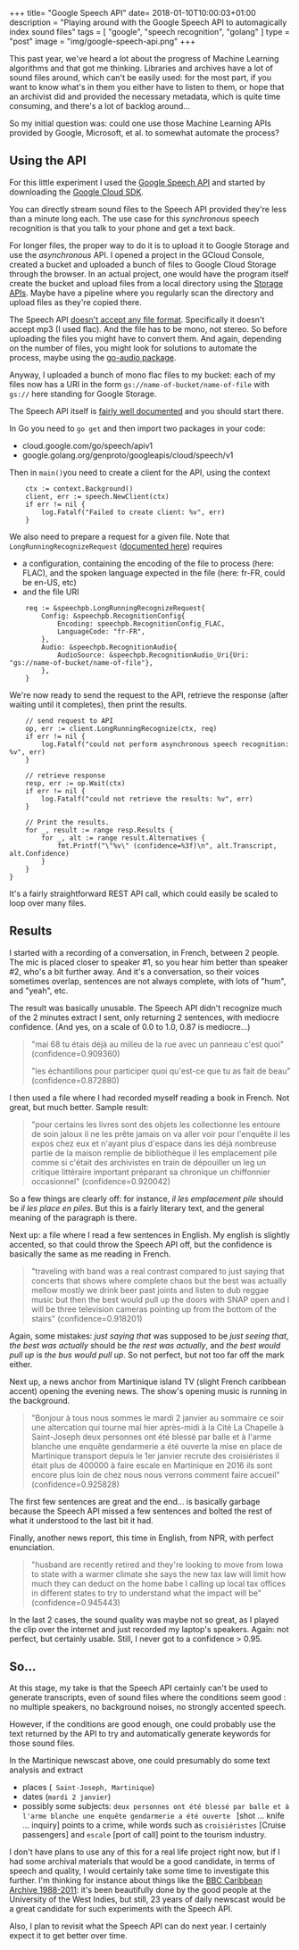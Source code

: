 +++
title= "Google Speech API"
date= 2018-01-10T10:00:03+01:00
description = "Playing around with the Google Speech API to automagically index sound files"
tags = [ "google", "speech recognition", "golang" ]
type = "post"
image = "img/google-speech-api.png"
+++

This past year, we've heard a lot about the progress of Machine Learning algorithms and that got me thinking. Libraries and archives have a lot of sound files around, which can't be easily used: for the most part, if you want to know what's in them you either have to listen to them, or hope that an archivist did and provided the necessary metadata, which is quite time consuming, and there's a lot of backlog around...

So my initial question was: could one use those Machine Learning APIs provided by Google, Microsoft, et al. to somewhat automate the process?

## Using the API

For this little experiment I used the [Google Speech API](https://cloud.google.com/speech/) and started by downloading the [Google Cloud SDK](https://cloud.google.com/sdk/).

You can directly stream sound files to the Speech API provided they're less than a minute long each. The use case for this _synchronous_ speech recognition is that you talk to your phone and get a text back.

For longer files, the proper way to do it is to upload it to Google Storage and use the _asynchronous_ API. I opened a project in the GCloud Console, created a bucket and uploaded a bunch of files to Google Cloud Storage through the browser. In an actual project, one would have the program itself create the bucket and upload files from a local directory using the [Storage APIs](https://cloud.google.com/storage/docs/json_api/v1/). Maybe have a pipeline where you regularly scan the directory and upload files as they're copied there.

The Speech API [doesn't accept any file format](https://cloud.google.com/speech/docs/encoding). Specifically it doesn't accept mp3 (I used flac). And the file has to be mono, not stereo. So before uploading the files you might have to convert them. And again, depending on the number of files, you might look for solutions to automate the process, maybe using the [go-audio package](https://github.com/go-audio/audio).

Anyway, I uploaded a bunch of mono flac files to my bucket: each of my files now has a URI in the form ```gs://name-of-bucket/name-of-file``` with ```gs://``` here standing for Google Storage.

The Speech API itself is [fairly well documented](https://cloud.google.com/speech/docs/basics) and you should start there.  

In Go you need to ```go get``` and then import two packages in your code:

- cloud.google.com/go/speech/apiv1
- google.golang.org/genproto/googleapis/cloud/speech/v1

Then in ```main()```you need to create a client for the API, using the context

```
	ctx := context.Background()
	client, err := speech.NewClient(ctx)
	if err != nil {
		log.Fatalf("Failed to create client: %v", err)
	}
```

We also need to prepare a request for a given file. Note that ```LongRunningRecognizeRequest``` ([documented here](https://cloud.google.com/speech/reference/rpc/google.cloud.speech.v1#google.cloud.speech.v1.LongRunningRecognizeRequest)) requires

- a configuration, containing the encoding of the file to process (here: FLAC), and the spoken language expected in the file (here: fr-FR, could be en-US, etc)
- and the file URI

```
	req := &speechpb.LongRunningRecognizeRequest{
		Config: &speechpb.RecognitionConfig{
			Encoding: speechpb.RecognitionConfig_FLAC,
			LanguageCode: "fr-FR",
		},
		Audio: &speechpb.RecognitionAudio{
			AudioSource: &speechpb.RecognitionAudio_Uri{Uri: "gs://name-of-bucket/name-of-file"},
		},
	}
```

We're now ready to send the request to the API, retrieve the response (after waiting until it completes), then print the results.

```
	// send request to API
	op, err := client.LongRunningRecognize(ctx, req)
	if err != nil {
		log.Fatalf("could not perform asynchronous speech recognition: %v", err)
	}

	// retrieve response
	resp, err := op.Wait(ctx)
	if err != nil {
		log.Fatalf("could not retrieve the results: %v", err)
	}

	// Print the results.
	for _, result := range resp.Results {
		for _, alt := range result.Alternatives {
			fmt.Printf("\"%v\" (confidence=%3f)\n", alt.Transcript, alt.Confidence)
		}
	}
}
```

It's a fairly straightforward REST API call, which could easily be scaled to loop over many files.

## Results

I started with a recording of a conversation, in French, between 2 people. The mic is placed closer to speaker #1, so you hear him better than speaker #2, who's a bit further away. And it's a conversation, so their voices sometimes overlap, sentences are not always complete, with lots of "hum", and "yeah", etc. 

The result was basically unusable. The Speech API didn't recognize much of the 2 minutes extract I sent, only returning 2 sentences, with mediocre confidence. (And yes, on a scale of 0.0 to 1.0, 0.87 is mediocre...)

>"mai 68 tu étais déjà au milieu de la rue avec un panneau c'est quoi" (confidence=0.909360)
>
>"les échantillons pour participer quoi qu'est-ce que tu as fait de beau" (confidence=0.872880)

I then used a file where I had recorded myself reading a book in French. Not great, but much better. Sample result:

>"pour certains les livres sont des objets les collectionne les entoure de soin jaloux il ne les prête jamais on va aller voir pour l'enquête il les expos chez eux et n'ayant plus d'espace dans les déjà nombreuse partie de la maison remplie de bibliothèque il les emplacement pile comme si c'était des archivistes en train de dépouiller un leg un critique littéraire important préparant sa chronique un chiffonnier occasionnel" (confidence=0.920042)

So a few things are clearly off: for instance, _il les emplacement pile_ should be _il les place en piles_. But this is a fairly literary text, and the general meaning of the paragraph is there.

Next up: a file where I read a few sentences in English. My english is slightly accented, so that could throw the Speech API off, but the confidence is basically the same as me reading in French.

> "traveling with band was a real contrast compared to just saying that concerts that shows where complete chaos but the best was actually mellow mostly we drink beer past joints and listen to dub reggae music but then the best would pull up the doors with SNAP open and I will be three television cameras pointing up from the bottom of the stairs" (confidence=0.918201)

Again, some mistakes: _just saying that_ was supposed to be _just seeing that_, _the best was actually_ should be _the rest was actually_, and _the best would pull up_ is _the bus would pull up_. So not perfect, but not too far off the mark either.

Next up, a news anchor from Martinique island TV (slight French caribbean accent) opening the evening news. The show's opening music is running in the background.

> "Bonjour à tous nous sommes le mardi 2 janvier au sommaire ce soir une altercation qui tourne mal hier après-midi à la Cité La Chapelle à Saint-Joseph deux personnes ont été blessé par balle et à l'arme blanche une enquête gendarmerie a été ouverte la mise en place de Martinique transport depuis le 1er janvier recrute des croisiéristes il était plus de 400000 à faire escale en Martinique en 2016 ils sont encore plus loin de chez nous nous verrons comment faire accueil" (confidence=0.925828)

The first few sentences are great and the end... is basically garbage because the Speech API missed a few sentences and bolted the rest of what it understood to the last bit it had.

Finally, another news report, this time in English, from NPR, with perfect enunciation.

> "husband are recently retired and they're looking to move from Iowa to state with a warmer climate she says the new tax law will limit how much they can deduct on the home babe I calling up local tax offices in different states to try to understand what the impact will be" (confidence=0.945443)

In the last 2 cases, the sound quality was maybe not so great, as I played the clip over the internet and just recorded my laptop's speakers. Again: not perfect, but certainly usable. Still, I never got to a confidence > 0.95.

## So...

At this stage, my take is that the Speech API certainly can't be used to generate transcripts, even of sound files where the conditions seem good : no multiple speakers, no background noises, no strongly accented speech.

However, if the conditions are good enough, one could probably use the text returned by the API to try and automatically generate keywords for those sound files. 

In the Martinique newscast above, one could presumably do some text analysis and extract 

- places (``` Saint-Joseph, Martinique```)
- dates (```mardi 2 janvier```)
- possibly some subjects: ```deux personnes ont été blessé par balle et à l'arme blanche une enquête gendarmerie a été ouverte ``` [shot ... knife ... inquiry] points to a crime, while words such as ```croisiéristes``` [Cruise passengers] and ``` escale ``` [port of call] point to the tourism industry.

I don't have plans to use any of this for a real life project right now, but if I had some archival materials that would be a good candidate, in terms of speech and quality, I would certainly take some time to investigate this further. I'm thinking for instance about things like the [BBC Caribbean Archive 1988-2011](http://uwispace.sta.uwi.edu/dspace/handle/2139/11134): it's been beautifully done by the good people at the University of the West Indies, but still, 23 years of daily newscast would be a great candidate for such experiments with the Speech API.

Also, I plan to revisit what the Speech API can do next year. I certainly expect it to get better over time.